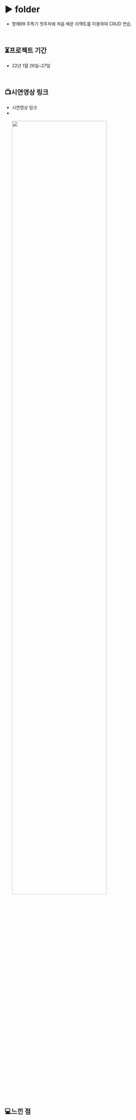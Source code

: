 



<br>

#  ▶ folder

+ 항해99 주특기 첫주차에 처음 배운 리액트를 이용하여 CRUD 연습.


<br>

## ⏳프로젝트 기간
- 22년 1월 26일~27일

<br>


## 📺시연영상 링크

- 시연영상 링크
- 
   <br>
   <br ><img width="80%" src="https://ifh.cc/g/F00TLm.gif"/>


<br>

## 💻느낀 점


